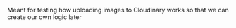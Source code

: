 Meant for testing how uploading images to Cloudinary works so that we can create our own logic later
